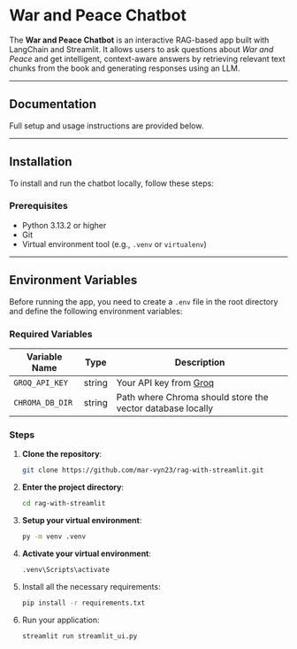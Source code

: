 # War and Peace Chatbot

The **War and Peace Chatbot** is an interactive RAG-based app built
with LangChain and Streamlit. It allows users to ask questions about 
*War and Peace* and get intelligent, context-aware answers by retrieving 
relevant text chunks from the book and generating responses using an LLM.

---

## Documentation

Full setup and usage instructions are provided below.

---

## Installation

To install and run the chatbot locally, follow these steps:

### Prerequisites

- Python 3.13.2 or higher
- Git
- Virtual environment tool (e.g., `.venv` or `virtualenv`)

---

## Environment Variables

Before running the app, you need to create a `.env` file in the root directory and define the following environment variables:

### Required Variables

| Variable Name      | Type   | Description                                                   |
|--------------------|--------|---------------------------------------------------------------|
| `GROQ_API_KEY`      | string | Your API key from [Groq](https://console.groq.com/keys)           |
| `CHROMA_DB_DIR`     | string | Path where Chroma should store the vector database locally    |


### Steps

1. **Clone the repository**:

   ```sh
   git clone https://github.com/mar-vyn23/rag-with-streamlit.git

1. **Enter the project directory**:

   ```sh
   cd rag-with-streamlit

   ```

1. **Setup your virtual environment**:

   ```sh
   py -m venv .venv

   ```
1. **Activate your virtual environment**:

   ```sh
   .venv\Scripts\activate

   ```
1. Install all the necessary requirements:

   ```sh
   pip install -r requirements.txt

   ```

1. Run your application:

   ```sh
   streamlit run streamlit_ui.py

   ```
